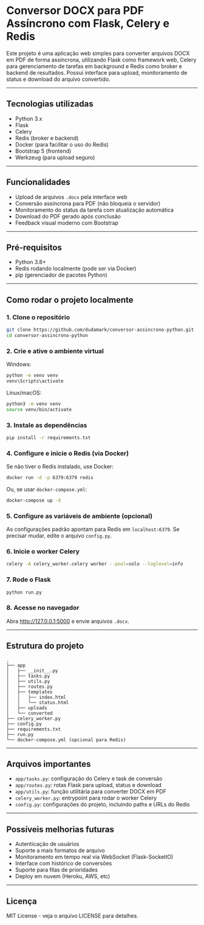 # Conversor DOCX para PDF Assíncrono com Flask, Celery e Redis

Este projeto é uma aplicação web simples para converter arquivos DOCX em PDF de forma assíncrona, utilizando Flask como framework web, Celery para gerenciamento de tarefas em background e Redis como broker e backend de resultados. Possui interface para upload, monitoramento de status e download do arquivo convertido.

---

## Tecnologias utilizadas

- Python 3.x  
- Flask  
- Celery  
- Redis (broker e backend)  
- Docker (para facilitar o uso do Redis)  
- Bootstrap 5 (frontend)  
- Werkzeug (para upload seguro)  

---

## Funcionalidades

- Upload de arquivos `.docx` pela interface web  
- Conversão assíncrona para PDF (não bloqueia o servidor)  
- Monitoramento do status da tarefa com atualização automática  
- Download do PDF gerado após conclusão  
- Feedback visual moderno com Bootstrap  

---

## Pré-requisitos

- Python 3.8+  
- Redis rodando localmente (pode ser via Docker)  
- pip (gerenciador de pacotes Python)  

---

## Como rodar o projeto localmente

### 1. Clone o repositório

```bash
git clone https://github.com/dudamark/conversor-assincrono-python.git
cd conversor-assincrono-python
```

### 2. Crie e ative o ambiente virtual

Windows:

```bash
python -m venv venv
venv\Scripts\activate
```

Linux/macOS:

```bash
python3 -m venv venv
source venv/bin/activate
```

### 3. Instale as dependências

```bash
pip install -r requirements.txt
```

### 4. Configure e inicie o Redis (via Docker)

Se não tiver o Redis instalado, use Docker:

```bash
docker run -d -p 6379:6379 redis
```

Ou, se usar `docker-compose.yml`:

```bash
docker-compose up -d
```

### 5. Configure as variáveis de ambiente (opcional)

As configurações padrão apontam para Redis em `localhost:6379`. Se precisar mudar, edite o arquivo `config.py`.

### 6. Inicie o worker Celery

```bash
celery -A celery_worker.celery worker --pool=solo --loglevel=info
```

### 7. Rode o Flask

```bash
python run.py
```

### 8. Acesse no navegador

Abra http://127.0.0.1:5000 e envie arquivos `.docx`.

---

## Estrutura do projeto

```
.
├── app
│   ├── __init__.py
│   ├── tasks.py
│   ├── utils.py
│   ├── routes.py
│   ├── templates
│   │   ├── index.html
│   │   └── status.html
│   ├── uploads
│   └── converted
├── celery_worker.py
├── config.py
├── requirements.txt
├── run.py
└── docker-compose.yml (opcional para Redis)
```

---

## Arquivos importantes

- `app/tasks.py`: configuração do Celery e task de conversão  
- `app/routes.py`: rotas Flask para upload, status e download  
- `app/utils.py`: função utilitária para converter DOCX em PDF  
- `celery_worker.py`: entrypoint para rodar o worker Celery  
- `config.py`: configurações do projeto, incluindo paths e URLs do Redis  

---

## Possíveis melhorias futuras

- Autenticação de usuários  
- Suporte a mais formatos de arquivo  
- Monitoramento em tempo real via WebSocket (Flask-SocketIO)  
- Interface com histórico de conversões  
- Suporte para filas de prioridades  
- Deploy em nuvem (Heroku, AWS, etc)  

---

## Licença

MIT License - veja o arquivo LICENSE para detalhes.
